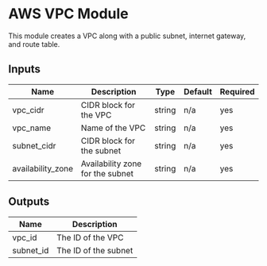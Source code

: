 # AWS VPC Module

This module creates a VPC along with a public subnet, internet gateway, and route table.

## Inputs

| Name               | Description                        | Type   | Default | Required |
|--------------------|------------------------------------|--------|---------|----------|
| vpc_cidr           | CIDR block for the VPC             | string | n/a     | yes      |
| vpc_name           | Name of the VPC                    | string | n/a     | yes      |
| subnet_cidr        | CIDR block for the subnet          | string | n/a     | yes      |
| availability_zone  | Availability zone for the subnet   | string | n/a     | yes      |

## Outputs

| Name      | Description           |
|-----------|-----------------------|
| vpc_id    | The ID of the VPC     |
| subnet_id | The ID of the subnet  |
